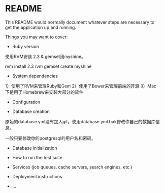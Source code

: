 # README

This README would normally document whatever steps are necessary to get the
application up and running.

Things you may want to cover:

* Ruby version

使用RVM安装 2.3 & gemset用myshine。

rvm install 2.3
rvm gemset create myshine

* System dependencies

1）使用了RVM来管理Ruby和Gem
2）使用了Bower来管理前端的开源
3）Mac下是用了Homebrew来安装大部分的软件

* Configuration

* Database creation

原始的database.yml没有加入git。使用database.yml.bak修改你自己的数据库信息。

一般只要修改你的postgresql的用户名和密码。

* Database initialization

* How to run the test suite

* Services (job queues, cache servers, search engines, etc.)

* Deployment instructions

* ...
